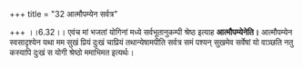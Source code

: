 +++
title = "32 आत्मौपम्येन सर्वत्र"

+++
।।6.32।। एवंच मां भजतां योगिनां मध्ये सर्वभूतानुकम्पी श्रेष्ठ इत्याह
**आत्मौपम्येनेति।** आत्मौपम्येन स्वसादृश्येन यथा मम सुखं प्रियं दुःखं
चाप्रियं तथान्येषामपीति सर्वत्र समं पश्यन् सुखमेव सर्वेषां यो वाञ्छति
नतु कस्यापि दुःखं स योगी श्रेष्ठो ममाभिमत इत्यर्थः।
